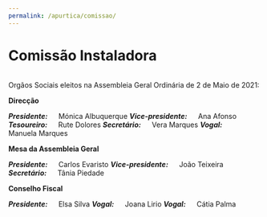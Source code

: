 ```yaml
---
permalink: /apurtica/comissao/
---
```

# Comissão Instaladora
<div style="height:0px;"><br></div>

<p style="text-align: justify">Orgãos Sociais eleitos na Assembleia Geral Ordinária de 2 de Maio de 2021:</p>

<p style="text-align: justify"><b>Direcção</b></p>
<div style="height:0px;"><br></div>	
<b><i>Presidente:</i></b> &emsp; Mónica Albuquerque
<b><i>Vice-presidente:</i></b> &emsp; Ana Afonso
<b><i>Tesoureiro:</i></b> &emsp; Rute Dolores
<b><i>Secretário:</i></b> &emsp; Vera Marques
<b><i>Vogal:</i></b> &emsp; Manuela Marques
		
<p style="text-align: justify"><b>Mesa da Assembleia Geral</b></p>
<div style="height:0px;"><br></div>	
<b><i>Presidente:</i></b> &emsp; Carlos Evaristo
<b><i>Vice-presidente:</i></b> &emsp; João Teixeira
<b><i>Secretário:</i></b> &emsp; Tânia Piedade
		
<p style="text-align: justify"><b>Conselho Fiscal</b></p>
<div style="height:0px;"><br></div>	
<b><i>Presidente:</i></b> &emsp; Elsa Silva
<b><i>Vogal:</i></b> &emsp; Joana Lirio
<b><i>Vogal:</i></b> &emsp; Cátia Palma
